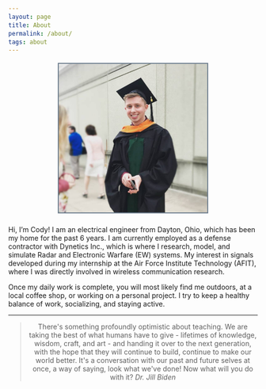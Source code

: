```yaml
---
layout: page
title: About
permalink: /about/
tags: about
---
```



<!--<img src="/images/websitePhoto.jpg" alt="profilePicture" width="300" align="left" style="margin:0px 15px"/>-->

<center><img src="/images/websitePhoto.jpg" alt="profilePicture" width="300" align="middle" style="float: middle; margin: 4px 10px 10px 10px; border: 2px solid #708090;"/></center>

<p>

</p>
<p>
Hi, I’m Cody! I am an electrical engineer from Dayton, Ohio, which has been my home for the past 6 years. I am currently employed as a defense contractor with Dynetics Inc., which is where I research, model, and simulate Radar and Electronic Warfare (EW) systems. My interest in signals developed during my internship at the Air Force Institute Technology (AFIT), where I was directly involved in wireless communication research.
</p>
<p>
Once my daily work is complete, you will most likely find me outdoors, at a local coffee shop, or working on a personal project. I try to keep a healthy balance of work, socializing, and staying active.
</p>




---

<center>
	<blockquote>
		There's something profoundly optimistic about teaching. We are taking the best of what humans have to give - lifetimes of knowledge, wisdom, craft, and art - and handing it over to the next generation, with the hope that they will continue to build, continue to make our world better. It's a conversation with our past and future selves at once, a way of saying, look what we've done! Now what will you do with it?
		<cite>Dr. Jill Biden</cite>
	</blockquote>
</center>


